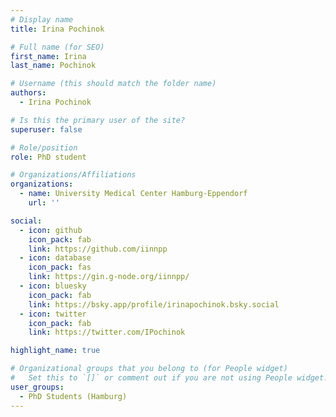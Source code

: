```yaml
---
# Display name
title: Irina Pochinok

# Full name (for SEO)
first_name: Irina
last_name: Pochinok

# Username (this should match the folder name)
authors:
  - Irina Pochinok

# Is this the primary user of the site?
superuser: false

# Role/position
role: PhD student

# Organizations/Affiliations
organizations:
  - name: University Medical Center Hamburg-Eppendorf
    url: ''

social:
  - icon: github
    icon_pack: fab
    link: https://github.com/iinnpp
  - icon: database
    icon_pack: fas
    link: https://gin.g-node.org/iinnpp/
  - icon: bluesky
    icon_pack: fab
    link: https://bsky.app/profile/irinapochinok.bsky.social
  - icon: twitter
    icon_pack: fab
    link: https://twitter.com/IPochinok

highlight_name: true

# Organizational groups that you belong to (for People widget)
#   Set this to `[]` or comment out if you are not using People widget.
user_groups:
  - PhD Students (Hamburg)
---
```

